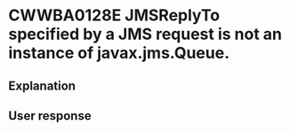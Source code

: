 # CWWBA0128E JMSReplyTo specified by a JMS request is not an instance of javax.jms.Queue.

## Explanation

## User response